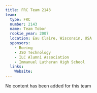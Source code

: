 ```yaml
---
title: FRC Team 2143
team:
  type: FRC
  number: 2143
  name: Team Tobor
  rookie_year: 2007
  location: Eau Claire, Wisconsin, USA
  sponsors:
    - Boeing
    - JSO Technology
    - ILC Alumni Association
    - Immanuel Lutheran High School
  links:
    Website: 
---
```

No content has been added for this team
